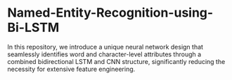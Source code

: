 # Named-Entity-Recognition-using-Bi-LSTM
In this repository, we introduce a unique neural network design that seamlessly identifies word and character-level attributes through a combined bidirectional LSTM and CNN structure, significantly reducing the necessity for extensive feature engineering.
